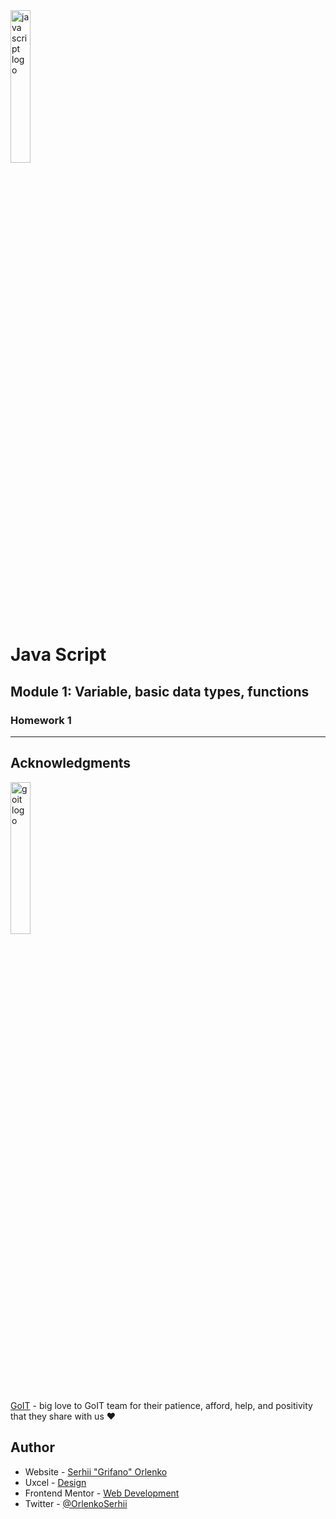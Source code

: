 <img src="https://upload.wikimedia.org/wikipedia/commons/9/99/Unofficial_JavaScript_logo_2.svg" alt="java script logo" width="25%"/>

# Java Script

## Module 1: Variable, basic data types, functions

### Homework 1

---

## Acknowledgments

<img src="https://goit.global/mx/assets/images/logo-goit.svg" alt="goit logo" width="25%"/>

[GoIT](https://edu.goit.global/uk/referral?x=eyJlbWFpbCI6InNvcmxlbmtAZ21haWwuY29tIiwiZmlyc3ROYW1lIjoi0KHQtdGA0LPRltC5IiwibG9jYWxlIjoidWsiLCJsYW5ndWFnZSI6InVrIiwidG90YWxIb3VycyI6NzcsImN1cnJlbnRPckxhc3RUZWNobm9sb2d5IjoiSFRNTF9DU1MiLCJwYXNzZWRIb21ld29ya3NDb3VudCI6NX0=) - big love to GoIT team for their patience, afford, help, and positivity that they share with us ❤️

## Author

- Website - [Serhii "Grifano" Orlenko](https://grifano.com)
- Uxcel - [Design](https://app.uxcel.com/ux/EE4PBID94EEH)
- Frontend Mentor - [Web Development](https://www.frontendmentor.io/profile/SO-Grifano)
- Twitter - [@OrlenkoSerhii](https://twitter.com/OrlenkoSerhii)

